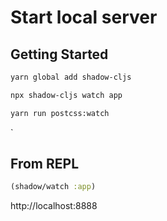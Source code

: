 # Start local server

## Getting Started

```sh
yarn global add shadow-cljs

```

```sh
npx shadow-cljs watch app
```

```sh
yarn run postcss:watch
```

`

## From REPL

```clojure
(shadow/watch :app)
```

http://localhost:8888
